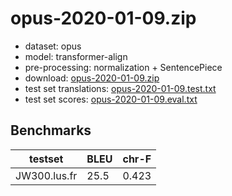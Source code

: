# opus-2020-01-09.zip

* dataset: opus
* model: transformer-align
* pre-processing: normalization + SentencePiece
* download: [opus-2020-01-09.zip](https://object.pouta.csc.fi/OPUS-MT-models/lus-fr/opus-2020-01-09.zip)
* test set translations: [opus-2020-01-09.test.txt](https://object.pouta.csc.fi/OPUS-MT-models/lus-fr/opus-2020-01-09.test.txt)
* test set scores: [opus-2020-01-09.eval.txt](https://object.pouta.csc.fi/OPUS-MT-models/lus-fr/opus-2020-01-09.eval.txt)

## Benchmarks

| testset               | BLEU  | chr-F |
|-----------------------|-------|-------|
| JW300.lus.fr 	| 25.5 	| 0.423 |

